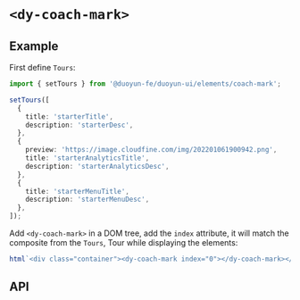 # `<dy-coach-mark>`

## Example

First define `Tours`:

```ts
import { setTours } from '@duoyun-fe/duoyun-ui/elements/coach-mark';

setTours([
  {
    title: 'starterTitle',
    description: 'starterDesc',
  },
  {
    preview: 'https://image.cloudfine.com/img/202201061900942.png',
    title: 'starterAnalyticsTitle',
    description: 'starterAnalyticsDesc',
  },
  {
    title: 'starterMenuTitle',
    description: 'starterMenuDesc',
  },
]);
```

Add `<dy-coach-mark>` in a DOM tree, add the `index` attribute, it will match the composite from the `Tours`, Tour while displaying the elements:

```ts
html`<div class="container"><dy-coach-mark index="0"></dy-coach-mark></div>`;
```

## API

<gbp-api src="/src/elements/coach-mark.ts"></gbp-api>
